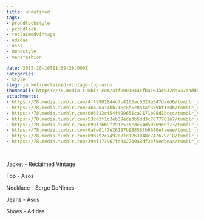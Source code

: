 ```yaml
---
title: undefined
tags:
- proudlockstyle
- proudlock
- reclaimedvintage
- adidas
- asos
- mensstyle
- mensfashion

date: 2015-10-16T11:09:28.000Z
categories:
- Style
slug: jacket-reclaimed-vintage-top-asos
thumbnail: https://78.media.tumblr.com/4ff9901844cfb4163ac032da547dadd6/tumblr_nu1qfboHU61rhrm24o7_540.jpg
attachments:
- https://78.media.tumblr.com/4ff9901844cfb4163ac032da547dadd6/tumblr_nu1qfboHU61rhrm24o7_1280.jpg
- https://78.media.tumblr.com/46420414bb716c8d520a1af359bf12db/tumblr_nu1qfboHU61rhrm24o1_1280.jpg
- https://78.media.tumblr.com/003513cf54f499651ca1171b98d1bccc/tumblr_nu1qfboHU61rhrm24o6_1280.jpg
- https://78.media.tumblr.com/53cd3f1d3eb39ede3b5dd3c7877761a7/tumblr_nu1qfboHU61rhrm24o3_1280.jpg
- https://78.media.tumblr.com/b98f7bb9f291c536cde64d50569e0f73/tumblr_nu1qfboHU61rhrm24o4_1280.jpg
- https://78.media.tumblr.com/6afe01f7e26197b98858fb6680efaeee/tumblr_nu1qfboHU61rhrm24o2_1280.jpg
- https://78.media.tumblr.com/693792c7492e7fd1263048c742679c18/tumblr_nu1qfboHU61rhrm24o8_1280.jpg
- https://78.media.tumblr.com/39ef171967fd442749a8df23f5edbeaa/tumblr_nu1qfboHU61rhrm24o5_1280.jpg

---
```


Jacket - Reclaimed Vintage 

  Top - Asos 

  Necklace - Serge DeNimes 

  Jeans - Asos 

  Shoes - Adidas
